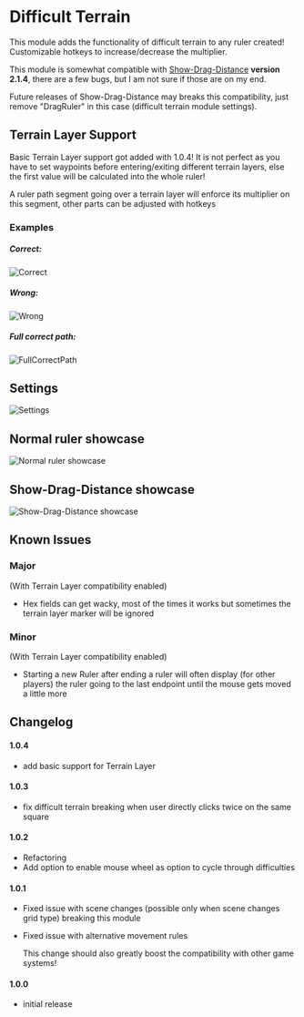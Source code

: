 # Difficult Terrain
This module adds the functionality of difficult terrain to any ruler created!
Customizable hotkeys to increase/decrease the multiplier.

This module is somewhat compatible with [Show-Drag-Distance](https://github.com/wsaunders1014/ShowDragDistance) **version 2.1.4**, there are a few bugs, but I am not sure if those are on my end.

Future releases of Show-Drag-Distance may breaks this compatibility, just remove "DragRuler" in this case (difficult terrain module settings). 

## Terrain Layer Support
Basic Terrain Layer support got added with 1.0.4! It is not perfect as you have to set waypoints before entering/exiting different terrain layers, else the first value will be calculated into the whole ruler!

A ruler path segment going over a terrain layer will enforce its multiplier on this segment, other parts can be adjusted with hotkeys

### Examples
##### Correct:
![Correct](https://raw.githubusercontent.com/Nordiii/difficultterrain/master/media/correct.gif)
##### Wrong:
![Wrong](https://raw.githubusercontent.com/Nordiii/difficultterrain/master/media/wrong.gif)
##### Full correct path:
![FullCorrectPath](https://raw.githubusercontent.com/Nordiii/difficultterrain/master/media/fullcorrectpath.gif)

## Settings
![Settings](https://raw.githubusercontent.com/Nordiii/difficultterrain/master/media/settings.JPG)
## Normal ruler showcase
![Normal ruler showcase](https://raw.githubusercontent.com/Nordiii/difficultterrain/master/media/difficultterrain.gif)
## Show-Drag-Distance showcase
![Show-Drag-Distance showcase](https://raw.githubusercontent.com/Nordiii/difficultterrain/master/media/difficultterrainshowdragdistance.gif)

## Known Issues
### Major
(With Terrain Layer compatibility enabled)
* Hex fields can get wacky, most of the times it works but sometimes the terrain layer marker will be ignored
### Minor
(With Terrain Layer compatibility enabled)
* Starting a new Ruler after ending a ruler will often display (for other players) the ruler going to the last endpoint until the mouse gets moved a little more

## Changelog

#### 1.0.4
* add basic support for Terrain Layer

#### 1.0.3
* fix difficult terrain breaking when user directly clicks twice on the same square
 
#### 1.0.2
* Refactoring 
* Add option to enable mouse wheel as option to cycle through difficulties

#### 1.0.1
* Fixed issue with scene changes (possible only when scene changes grid type) breaking this module  
* Fixed issue with alternative movement rules

    This change should also greatly boost the compatibility with other game systems!

#### 1.0.0
* initial release